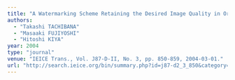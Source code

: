 ```yaml
---
title: "A Watermarking Scheme Retaining the Desired Image Quality in Order to Be Applicable to Watermarks with Various Distributions"
authors:
  - "Takashi TACHIBANA"
  - "Masaaki FUJIYOSHI"
  - "Hitoshi KIYA"
year: 2004
type: "journal"
venue: "IEICE Trans., Vol. J87-D-II, No. 3, pp. 850-859, 2004-03-01."
url: "http://search.ieice.org/bin/summary.php?id=j87-d2_3_850&category=D&year=2004&lang=E&abst=j"
---
```


